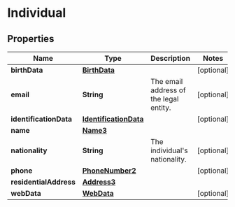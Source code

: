 

# Individual


## Properties

| Name | Type | Description | Notes |
|------------ | ------------- | ------------- | -------------|
|**birthData** | [**BirthData**](BirthData.md) |  |  [optional] |
|**email** | **String** | The email address of the legal entity. |  [optional] |
|**identificationData** | [**IdentificationData**](IdentificationData.md) |  |  [optional] |
|**name** | [**Name3**](Name3.md) |  |  |
|**nationality** | **String** | The individual&#39;s nationality. |  [optional] |
|**phone** | [**PhoneNumber2**](PhoneNumber2.md) |  |  [optional] |
|**residentialAddress** | [**Address3**](Address3.md) |  |  |
|**webData** | [**WebData**](WebData.md) |  |  [optional] |




